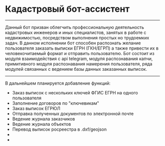 # Кадастровый бот-ассистент
_______________________________
Данный бот призван облегчить профессиональную деятельность кадастровых инженеров и иных специалистов, занятых в работе с недвижимостью, посредством выполнения простых но трудоемких задач.
В данном исполнении бот способен распознать желание пользователя заказать выписки ЕГРН (ГКН/ЕГРП) а также привести их в человекочитаемый формат и отправить пользователю.
Бот состоит из модуля взаимодействия с api telegram, модуля распознавания капчи, примитивного модуля распознавания намерения пользователя, ряда модулей связанных с ведением базы данных заказанных выписок.
_______________________________
В дальнейшем планируется добавление функций:
- Заказ выписок с нескольких ключей ФГИС ЕГРН на одного пользователя
- Заполнение договоров по "ключевикам"
- Заказ выписок ЕГРЮЛ
- Отправка полученных документов по электронной почте
- Ведение журнала заказчиков
- Ведение журнала объектов
- Перевод выписок росреестра в .dxf/geojson
-
-